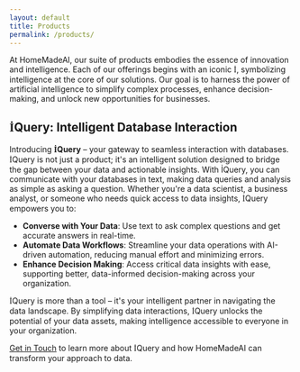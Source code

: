 ```yaml
---
layout: default
title: Products
permalink: /products/
---
```


At HomeMadeAI, our suite of products embodies the essence of innovation and intelligence. Each of our offerings begins with an iconic <span style="font-family: Times New Roman, serif;">İ</span>, symbolizing intelligence at the core of our solutions. Our goal is to harness the power of artificial intelligence to simplify complex processes, enhance decision-making, and unlock new opportunities for businesses.

## <span style="font-family: Times New Roman, serif;">İ</span>Query: Intelligent Database Interaction

Introducing **<span style="font-family: Times New Roman, serif;">İ</span>Query** – your gateway to seamless interaction with databases. <span style="font-family: Times New Roman, serif;">İ</span>Query is not just a product; it's an intelligent solution designed to bridge the gap between your data and actionable insights. With İQuery, you can communicate with your databases in text, making data queries and analysis as simple as asking a question. Whether you're a data scientist, a business analyst, or someone who needs quick access to data insights, <span style="font-family: Times New Roman, serif;">İ</span>Query empowers you to:

- **Converse with Your Data**: Use text to ask complex questions and get accurate answers in real-time.
- **Automate Data Workflows**: Streamline your data operations with AI-driven automation, reducing manual effort and minimizing errors.
- **Enhance Decision Making**: Access critical data insights with ease, supporting better, data-informed decision-making across your organization.

<span style="font-family: Times New Roman, serif;">İ</span>Query is more than a tool – it's your intelligent partner in navigating the data landscape. By simplifying data interactions, <span style="font-family: Times New Roman, serif;">İ</span>Query unlocks the potential of your data assets, making intelligence accessible to everyone in your organization.

<a href="{{ site.baseurl }}/about/">Get in Touch</a> to learn more about <span style="font-family: Times New Roman, serif;">İ</span>Query and how HomeMadeAI can transform your approach to data.